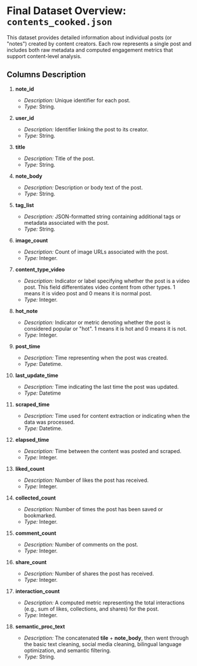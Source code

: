 # Final Dataset Overview: `contents_cooked.json`

This dataset provides detailed information about individual posts (or "notes") created by content creators. Each row represents a single post and includes both raw metadata and computed engagement metrics that support content-level analysis.

## Columns Description

1. **note_id**  
   - *Description:* Unique identifier for each post.  
   - *Type:* String.

2. **user_id**  
   - *Description:* Identifier linking the post to its creator.  
   - *Type:* String.

3. **title**  
   - *Description:* Title of the post.  
   - *Type:* String.

4. **note_body**  
   - *Description:* Description or body text of the post.  
   - *Type:* String.

5. **tag_list**  
    - *Description:* JSON-formatted string containing additional tags or metadata associated with the post.  
    - *Type:* String.

6. **image_count**  
    - *Description:* Count of image URLs associated with the post.  
    - *Type:* Integer.
    
7. **content_type_video**  
   - *Description:* Indicator or label specifying whether the post is a video post. This field differentiates video content from other types. 1 means it is video post and 0 means it is normal post. 
   - *Type:* Integer.

8. **hot_note**  
    - *Description:* Indicator or metric denoting whether the post is considered popular or "hot". 1 means it is hot and 0 means it is not.  
    - *Type:* Integer.

9. **post_time**  
   - *Description:* Time representing when the post was created.  
   - *Type:* Datetime.

10. **last_update_time**
    - *Description:* Time indicating the last time the post was updated.  
    - *Type:* Datetime

11. **scraped_time**  
    - *Description:* Time used for content extraction or indicating when the data was processed.  
    - *Type:* Datetime.

12. **elapsed_time**  
    - *Description:* Time between the content was posted and scraped. 
    - *Type:* Integer.

13. **liked_count**  
    - *Description:* Number of likes the post has received.  
    - *Type:* Integer.

14. **collected_count**  
    - *Description:* Number of times the post has been saved or bookmarked.  
    - *Type:* Integer.

15. **comment_count**  
    - *Description:* Number of comments on the post.  
    - *Type:* Integer.

16. **share_count**  
    - *Description:* Number of shares the post has received.  
    - *Type:* Integer.

17. **interaction_count**  
    - *Description:* A computed metric representing the total interactions (e.g., sum of likes, collections, and shares) for the post.  
    - *Type:* Integer.

18. **semantic_proc_text**  
    - *Description:* The concatenated **tile** + **note_body**, then went through the basic text cleaning, social media cleaning, bilingual language optimization, and semantic filtering.    
    - *Type:* String.



